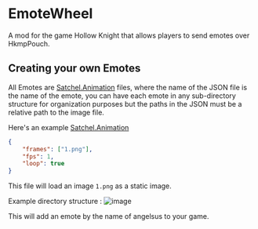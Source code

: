 # EmoteWheel

A mod for the game Hollow Knight that allows players to send emotes over HkmpPouch.

## Creating your own Emotes

All Emotes are [Satchel.Animation](https://github.com/PrashantMohta/Satchel/blob/master/Animation/Animation.cs) files, where the name of the JSON file is the name of the emote, you can have each emote in any sub-directory structure for organization purposes but the paths in the JSON must be a relative path to the image file.

Here's an example [Satchel.Animation](https://github.com/PrashantMohta/Satchel/blob/master/Animation/Animation.cs)

```json
{
	"frames": ["1.png"],
	"fps": 1,
	"loop": true
}
```

This file will load an image `1.png` as a static image.

Example directory structure : 
![image](https://github.com/user-attachments/assets/1cd49b87-9c68-41d3-8b37-23163b6e2ed6)

This will add an emote by the name of angelsus to your game.
